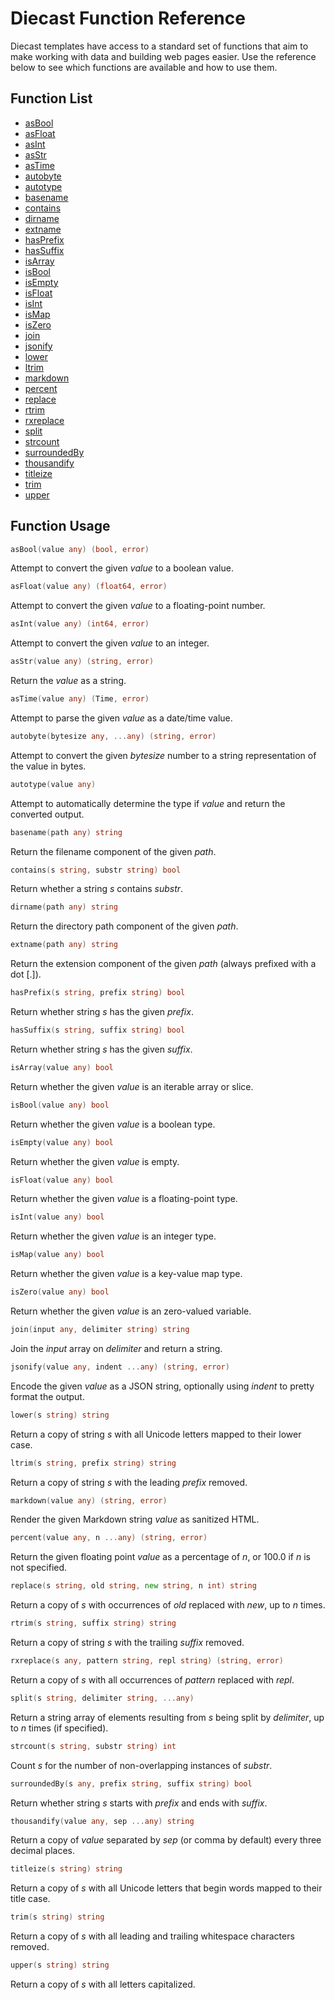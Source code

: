 # Diecast Function Reference

Diecast templates have access to a standard set of functions that aim to make
working with data and building web pages easier. Use the reference below to see
which functions are available and how to use them.

## Function List

- [asBool](#asBool)
- [asFloat](#asFloat)
- [asInt](#asInt)
- [asStr](#asStr)
- [asTime](#asTime)
- [autobyte](#autobyte)
- [autotype](#autotype)
- [basename](#basename)
- [contains](#contains)
- [dirname](#dirname)
- [extname](#extname)
- [hasPrefix](#hasPrefix)
- [hasSuffix](#hasSuffix)
- [isArray](#isArray)
- [isBool](#isBool)
- [isEmpty](#isEmpty)
- [isFloat](#isFloat)
- [isInt](#isInt)
- [isMap](#isMap)
- [isZero](#isZero)
- [join](#join)
- [jsonify](#jsonify)
- [lower](#lower)
- [ltrim](#ltrim)
- [markdown](#markdown)
- [percent](#percent)
- [replace](#replace)
- [rtrim](#rtrim)
- [rxreplace](#rxreplace)
- [split](#split)
- [strcount](#strcount)
- [surroundedBy](#surroundedBy)
- [thousandify](#thousandify)
- [titleize](#titleize)
- [trim](#trim)
- [upper](#upper)
## Function Usage

<a name="asBool"></a>
```go
asBool(value any) (bool, error)
```
Attempt to convert the given *value* to a boolean value.



<a name="asFloat"></a>
```go
asFloat(value any) (float64, error)
```
Attempt to convert the given *value* to a floating-point number.



<a name="asInt"></a>
```go
asInt(value any) (int64, error)
```
Attempt to convert the given *value* to an integer.



<a name="asStr"></a>
```go
asStr(value any) (string, error)
```
Return the *value* as a string.



<a name="asTime"></a>
```go
asTime(value any) (Time, error)
```
Attempt to parse the given *value* as a date/time value.



<a name="autobyte"></a>
```go
autobyte(bytesize any, ...any) (string, error)
```
Attempt to convert the given *bytesize* number to a string representation of the value in bytes.



<a name="autotype"></a>
```go
autotype(value any)
```
Attempt to automatically determine the type if *value* and return the converted output.



<a name="basename"></a>
```go
basename(path any) string
```
Return the filename component of the given *path*.



<a name="contains"></a>
```go
contains(s string, substr string) bool
```
Return whether a string *s* contains *substr*.



<a name="dirname"></a>
```go
dirname(path any) string
```
Return the directory path component of the given *path*.



<a name="extname"></a>
```go
extname(path any) string
```
Return the extension component of the given *path* (always prefixed with a dot [.]).



<a name="hasPrefix"></a>
```go
hasPrefix(s string, prefix string) bool
```
Return whether string *s* has the given *prefix*.



<a name="hasSuffix"></a>
```go
hasSuffix(s string, suffix string) bool
```
Return whether string *s* has the given *suffix*.



<a name="isArray"></a>
```go
isArray(value any) bool
```
Return whether the given *value* is an iterable array or slice.



<a name="isBool"></a>
```go
isBool(value any) bool
```
Return whether the given *value* is a boolean type.



<a name="isEmpty"></a>
```go
isEmpty(value any) bool
```
Return whether the given *value* is empty.



<a name="isFloat"></a>
```go
isFloat(value any) bool
```
Return whether the given *value* is a floating-point type.



<a name="isInt"></a>
```go
isInt(value any) bool
```
Return whether the given *value* is an integer type.



<a name="isMap"></a>
```go
isMap(value any) bool
```
Return whether the given *value* is a key-value map type.



<a name="isZero"></a>
```go
isZero(value any) bool
```
Return whether the given *value* is an zero-valued variable.



<a name="join"></a>
```go
join(input any, delimiter string) string
```
Join the *input* array on *delimiter* and return a string.



<a name="jsonify"></a>
```go
jsonify(value any, indent ...any) (string, error)
```
Encode the given *value* as a JSON string, optionally using *indent* to pretty format the output.



<a name="lower"></a>
```go
lower(s string) string
```
Return a copy of string *s* with all Unicode letters mapped to their lower case.



<a name="ltrim"></a>
```go
ltrim(s string, prefix string) string
```
Return a copy of string *s* with the leading *prefix* removed.



<a name="markdown"></a>
```go
markdown(value any) (string, error)
```
Render the given Markdown string *value* as sanitized HTML.



<a name="percent"></a>
```go
percent(value any, n ...any) (string, error)
```
Return the given floating point *value* as a percentage of *n*, or 100.0 if *n* is not specified.



<a name="replace"></a>
```go
replace(s string, old string, new string, n int) string
```
Return a copy of *s* with occurrences of *old* replaced with *new*, up to *n* times.



<a name="rtrim"></a>
```go
rtrim(s string, suffix string) string
```
Return a copy of string *s* with the trailing *suffix* removed.



<a name="rxreplace"></a>
```go
rxreplace(s any, pattern string, repl string) (string, error)
```
Return a copy of *s* with all occurrences of *pattern* replaced with *repl*.



<a name="split"></a>
```go
split(s string, delimiter string, ...any)
```
Return a string array of elements resulting from *s* being split by *delimiter*, up to *n* times (if specified).



<a name="strcount"></a>
```go
strcount(s string, substr string) int
```
Count *s* for the number of non-overlapping instances of *substr*.



<a name="surroundedBy"></a>
```go
surroundedBy(s any, prefix string, suffix string) bool
```
Return whether string *s* starts with *prefix* and ends with *suffix*.



<a name="thousandify"></a>
```go
thousandify(value any, sep ...any) string
```
Return a copy of *value* separated by *sep* (or comma by default) every three decimal places.



<a name="titleize"></a>
```go
titleize(s string) string
```
Return a copy of *s* with all Unicode letters that begin words mapped to their title case.



<a name="trim"></a>
```go
trim(s string) string
```
Return a copy of *s* with all leading and trailing whitespace characters removed.



<a name="upper"></a>
```go
upper(s string) string
```
Return a copy of *s* with all letters capitalized.




